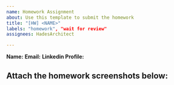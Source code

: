 ```yaml
---
name: Homework Assignment
about: Use this template to submit the homework
title: "[HW] <NAME>"
labels: "homework", "wait for review"
assignees: HadesArchitect

---
```


**Name:** <NAME>
**Email:** <email>
**Linkedin Profile:** <LINK>

Attach the homework screenshots below:
-----------------------------------------

<SCREENSHOTS>
